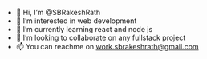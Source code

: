 - 👋 Hi, I’m @SBRakeshRath
- 👀 I’m interested in web development
- 🌱 I’m currently learning react and node js
- 💞️ I’m looking to collaborate on any fullstack project
- 📫 You can reachme on work.sbrakeshrath@gmail.com

<!---
SBRakeshRath/SBRakeshRath is a ✨ special ✨ repository because its `README.md` (this file) appears on your GitHub profile.
You can click the Preview link to take a look at your changes.
--->
